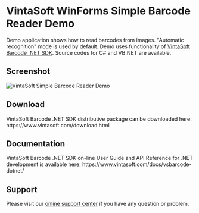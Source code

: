 <h1>VintaSoft WinForms Simple Barcode Reader Demo</h1>

Demo application shows how to read barcodes from images. "Automatic recognition" mode is used by default. Demo uses functionality of <a href="https://www.vintasoft.com/vsbarcode-dotnet-index.html">VintaSoft Barcode .NET SDK</a>. Source codes for C# and VB.NET are available.

<h2>Screenshot</h2>
<img src="vintasoft-simple-barcode-reader-demo.png" alt="VintaSoft Simple Barcode Reader Demo">


<h2>Download</h2>
VintaSoft Barcode .NET SDK distributive package can be downloaded here: https://www.vintasoft.com/download.html


<h2>Documentation</h2>
VintaSoft Barcode .NET SDK on-line User Guide and API Reference for .NET development is available here: https://www.vintasoft.com/docs/vsbarcode-dotnet/


<h2>Support</h2>
Please visit our <a href="https://myaccount.vintasoft.com/">online support center</a> if you have any question or problem.
